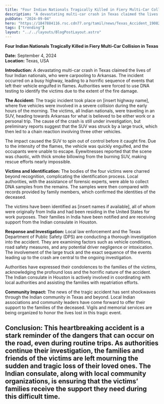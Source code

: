 ```yaml
---
title: "Four Indian Nationals Tragically Killed in Fiery Multi-Car Collision in Texas"
description: "A devastating multi-car crash in Texas claimed the lives of four Indian nationals, who were carpooling to Arkansas."
pubDate: "2024-09-04"
hero: "https://1847884116.rsc.cdn77.org/tamil/news/Texas_Accident_190824_2-4a9.jpg"
tags: ["trending"]
layout: "../../layouts/BlogPostLayout.astro"
---
```

**Four Indian Nationals Tragically Killed in Fiery Multi-Car Collision in Texas**

**Date:** September 4, 2024  
**Location:** Texas, USA

**Introduction:**
A devastating multi-car crash in Texas claimed the lives of four Indian nationals, who were carpooling to Arkansas. The incident occurred on a busy highway, leading to a horrific sequence of events that left their vehicle engulfed in flames. Authorities were forced to use DNA testing to identify the victims due to the extent of the fire damage.

**The Accident:**
The tragic incident took place on [insert highway name], where five vehicles were involved in a severe collision during the early hours of the morning. The victims, all Indian nationals, were traveling in an SUV, heading towards Arkansas for what is believed to be either work or a personal trip. The cause of the crash is still under investigation, but preliminary reports suggest that the SUV was struck by a large truck, which then led to a chain reaction involving three other vehicles.

The impact caused the SUV to spin out of control before it caught fire. Due to the intensity of the flames, the vehicle was quickly engulfed, and the occupants were unable to escape. Eyewitnesses reported that the scene was chaotic, with thick smoke billowing from the burning SUV, making rescue efforts nearly impossible.

**Victims and Identification:**
The bodies of the four victims were charred beyond recognition, complicating the identification process. Local authorities, with the assistance of forensic experts, were able to collect DNA samples from the remains. The samples were then compared with records provided by family members, which confirmed the identities of the deceased.

The victims have been identified as [insert names if available], all of whom were originally from India and had been residing in the United States for work purposes. Their families in India have been notified and are receiving support from the Indian consulate in Houston.

**Response and Investigation:**
Local law enforcement and the Texas Department of Public Safety (DPS) are conducting a thorough investigation into the accident. They are examining factors such as vehicle conditions, road safety measures, and any potential driver negligence or intoxication. The involvement of the large truck and the exact sequence of the events leading up to the crash are central to the ongoing investigation.

Authorities have expressed their condolences to the families of the victims, acknowledging the profound loss and the horrific nature of the accident. The Indian consulate in Houston is actively involved in coordinating with local authorities and assisting the families with repatriation efforts.

**Community Impact:**
The news of the tragic accident has sent shockwaves through the Indian community in Texas and beyond. Local Indian associations and community leaders have come forward to offer their support to the families of the deceased. Vigils and memorial services are being organized to honor the lives lost in this tragic event.

**Conclusion:**
This heartbreaking accident is a stark reminder of the dangers that can occur on the road, even during routine trips. As authorities continue their investigation, the families and friends of the victims are left mourning the sudden and tragic loss of their loved ones. The Indian consulate, along with local community organizations, is ensuring that the victims’ families receive the support they need during this difficult time.
---